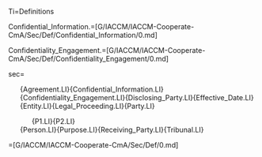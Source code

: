 Ti=Definitions

Confidential_Information.=[G/IACCM/IACCM-Cooperate-CmA/Sec/Def/Confidential_Information/0.md]

Confidentiality_Engagement.=[G/IACCM/IACCM-Cooperate-CmA/Sec/Def/Confidentiality_Engagement/0.md]

sec=<ul type="none">{Agreement.LI}{Confidential_Information.LI}{Confidentiality_Engagement.LI}{Disclosing_Party.LI}{Effective_Date.LI}{Entity.LI}{Legal_Proceeding.LI}{Party.LI}<ol>{P1.LI}{P2.LI}</ol>{Person.LI}{Purpose.LI}{Receiving_Party.LI}{Tribunal.LI}</ul>

=[G/IACCM/IACCM-Cooperate-CmA/Sec/Def/0.md]
